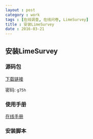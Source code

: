 ```yaml
---
layout : post
category : work
tags : [在线调查, 在线问卷, LimeSurvey]
title : 安装LimeSurvey
date : 2016-03-21
---
```


## 安装LimeSurvey

### 源码包

[下载链接]([http://pan.baidu.com/s/1o6BhKfS)

密码: `g75h`

### 使用手册

[在线手册](http://pan.baidu.com/s/1sk1dA1J)

### 安装脚本

<script src="https://gist.github.com/samrain/84ecfd4bea58f41d4b38.js"></script>
